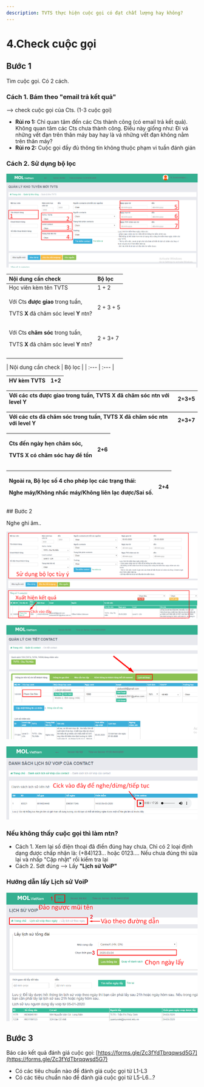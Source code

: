 ```yaml
---
description: TVTS thực hiện cuộc gọi có đạt chất lượng hay không?
---
```


# 4.Check cuộc gọi

## **Bước 1**

Tìm cuộc gọi. Có 2 cách.

### **Cách 1.** Bám theo "email trả kết quả"

--&gt; check cuộc gọi của Cts. \(1-3 cuộc gọi\)

* **Rủi ro 1:** Chỉ quan tâm đến các Cts thành công \(có email trả kết quả\). Không quan tâm các Cts chưa thành công. Điều này giống như: Đi vá những vết đạn trên thân máy bay hay là vá những vết đạn không nằm trên thân máy?
* **Rủi ro 2:** Cuộc gọi đầy đủ thông tin không thuộc phạm vi tuần đánh gián

### **Cách 2.** Sử dụng bộ lọc

![L&#xE0;m theo c&#xE1;c b&#x1B0;&#x1EDB;c &#x1EDF; gi&#x1EDB;i thi&#x1EC7;u s&#x1EED; d&#x1EE5;ng CRM &#x111;&#x1EC3; th&#x1EA5;y b&#x1ED9; l&#x1ECD;c n&#xE0;y nh&#xE9;](../../.gitbook/assets/crm%20%281%29.png)

<table>
  <thead>
    <tr>
      <th style="text-align:left">N&#x1ED9;i dung c&#x1EA7;n check</th>
      <th style="text-align:left">B&#x1ED9; l&#x1ECD;c</th>
    </tr>
  </thead>
  <tbody>
    <tr>
      <td style="text-align:left">H&#x1ECD;c vi&#xEA;n k&#xE8;m t&#xEA;n TVTS</td>
      <td style="text-align:left">1 + 2</td>
    </tr>
    <tr>
      <td style="text-align:left">
        <p>V&#x1EDB;i Cts <b>&#x111;&#x1B0;&#x1EE3;c giao</b> trong tu&#x1EA7;n,</p>
        <p>TVTS <b>X </b>&#x111;&#xE3; ch&#x103;m s&#xF3;c level <b>Y </b>ntn?</p>
      </td>
      <td style="text-align:left">2 + 3 + 5</td>
    </tr>
    <tr>
      <td style="text-align:left">
        <p>V&#x1EDB;i Cts <b>ch&#x103;m s&#xF3;c</b> trong tu&#x1EA7;n,</p>
        <p>TVTS <b>X</b> &#x111;&#xE3; ch&#x103;m s&#xF3;c level <b>Y</b> ntn?</p>
      </td>
      <td style="text-align:left">2 + 3+ 7</td>
    </tr>
    <tr>
      <td style="text-align:left"></td>
      <td style="text-align:left"></td>
    </tr>
    <tr>
      <td style="text-align:left"></td>
      <td style="text-align:left"></td>
    </tr>
  </tbody>
</table>| Nội dung cần check | Bộ lọc |
| :--- | :--- |


| HV kèm TVTS                  | 1+2 |
| :--- | :--- |


| Với các **cts được giao** trong tuần, **TVTS X** đã chăm sóc ntn với **level Y** | 2+3+5 |
| :--- | :--- |


| Với các **cts đã chăm sóc** trong tuần, **TVTS X** đã chăm sóc ntn với **level Y** | 2+3+7 |
| :--- | :--- |


<table>
  <thead>
    <tr>
      <th style="text-align:left">
        <p>Cts &#x111;&#x1EBF;n <b>ng&#xE0;y h&#x1EB9;n</b> ch&#x103;m s&#xF3;c,</p>
        <p>TVTS X c&#xF3; ch&#x103;m s&#xF3;c hay &#x111;&#x1EC3; t&#x1ED3;n</p>
      </th>
      <th style="text-align:left">2+6</th>
    </tr>
  </thead>
  <tbody></tbody>
</table><table>
  <thead>
    <tr>
      <th style="text-align:left">
        <p>Ngo&#xE0;i ra, <b>B&#x1ED9; l&#x1ECD;c s&#x1ED1; 4</b> cho ph&#xE9;p l&#x1ECD;c
          c&#xE1;c tr&#x1EA1;ng th&#xE1;i:</p>
        <p>Nghe m&#xE1;y/Kh&#xF4;ng nh&#x1EA5;c m&#xE1;y/Kh&#xF4;ng li&#xEA;n l&#x1EA1;c
          &#x111;&#x1B0;&#x1EE3;c/Sai s&#x1ED1;.</p>
      </th>
      <th style="text-align:left">2+4</th>
    </tr>
  </thead>
  <tbody></tbody>
</table>## Bước 2

Nghe ghi âm..

![](../../.gitbook/assets/3.png)

![](../../.gitbook/assets/4.png)

![](../../.gitbook/assets/5-3.png)

### Nếu không thấy cuộc gọi thì làm ntn?

* Cách 1. Xem lại số điện thoại đã điền đúng hay chưa. Chỉ có 2 loại định dạng được chấp nhận là: \(+84\)123... hoặc 0123.... Nếu chưa đúng thì sửa lại và nhấp "Cập nhật" rồi kiểm tra lại
* Cách 2. Sdt đúng --&gt; Lấy **"Lịch sử VoiP"**

### Hướng dẫn lấy Lịch sử VoiP

![](../../.gitbook/assets/2-2.png)

## **Bước 3**

Báo cáo kết quả đánh giá cuộc gọi: [https://forms.gle/Zc3fYdTbrqqwsd5G7](https://forms.gle/Zc3fYdTbrqqwsd5G7)

* Có các tiêu chuẩn nào để đánh giá cuộc gọi từ L1-L3
* Có các tiêu chuẩn nào để đánh giá cuộc gọi từ L5-L6...?

